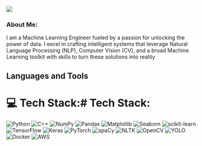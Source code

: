 ![](https://komarev.com/ghpvc/?username=Mando-03)

### About Me:   
I am a Machine Learning Engineer fueled by a passion for unlocking the power of data. I excel in crafting intelligent systems that leverage Natural Language Processing (NLP), Computer Vision (CV), and a broad Machine Learning toolkit with skills to turn these solutions into reality



## Languages and Tools 
# 💻 Tech Stack:#  Tech Stack:
![Python](https://img.shields.io/badge/python-3670A0?style=for-the-badge&logo=python&logoColor=ffdd54)
![C++](https://img.shields.io/badge/C++-%233776AB?style=for-the-badge&logo=cplusplus&logoColor=F3581A)
![NumPy](https://img.shields.io/badge/numpy-%29CD6400?style=for-the-badge&logo=numpy&logoColor=white)
![Pandas](https://img.shields.io/badge/pandas-%20D8BFD8?style=for-the-badge&logo=pandas&logoColor=white)
![Matplotlib](https://img.shields.io/badge/matplotlib-%2CA3431?style=for-the-badge&logo=matplotlib&logoColor=white)
![Seaborn](https://img.shields.io/badge/seaborn-%2CBFDB7?style=for-the-badge&logo=seaborn&logoColor=white)
![scikit-learn](https://img.shields.io/badge/scikit%20learn-F7931E?style=for-the-badge&logo=scikit-learn&logoColor=white)
![TensorFlow](https://img.shields.io/badge/TensorFlow-%29FF69B4?style=for-the-badge&logo=tensorflow&logoColor=white)
![Keras](https://img.shields.io/badge/Keras-%29EE82EE?style=for-the-badge&logo=keras&logoColor=white)
![PyTorch](https://img.shields.io/badge/PyTorch-%2EFA7817?style=for-the-badge&logo=pytorch&logoColor=orange)
![spaCy](https://img.shields.io/badge/spaCy-%297950A3?style=for-the-badge&logo=spacy&logoColor=704AB7)
![NLTK](https://img.shields.io/badge/NLTK-%29962B75?style=for-the-badge&logo=nltk&logoColor=white)
![OpenCV](https://img.shields.io/badge/OpenCV-%2953777A?style=for-the-badge&logo=OpenCV&logoColor=FF6200)
![YOLO](https://img.shields.io/badge/YOLO-%29FFCE56?style=for-the-badge&logo=yolo&logoColor=EFFF00)
![Docker](https://img.shields.io/badge/docker-%23333F60?style=for-the-badge&logo=docker&logoColor=white)
![AWS](https://img.shields.io/badge/Amazon%2BWeb%20Services-%2044B78D?style=for-the-badge&logo=aws&logoColor=white)

